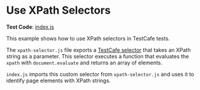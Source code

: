 # Use XPath Selectors

**Test Code**: [index.js](index.js)

This example shows how to use XPath selectors in TestCafe tests.

The `xpath-selector.js` file exports a [TestCafe selector](https://devexpress.github.io/testcafe/documentation/test-api/selecting-page-elements/selectors/) that takes an XPath string as a parameter. This selector executes a function that evaluates the `xpath` with `document.evaluate` and returns an array of elements.

`index.js` imports this custom selector from `xpath-selector.js` and uses it to identify page elements with XPath strings.